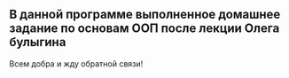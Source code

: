 ## В данной программе выполненное домашнее задание по основам ООП после лекции Олега булыгина
Всем добра и жду обратной связи!
